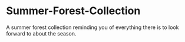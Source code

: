 # Summer-Forest-Collection
A summer forest collection reminding you of everything there is to look forward to about the season.
